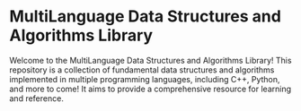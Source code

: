 # MultiLanguage Data Structures and Algorithms Library

Welcome to the MultiLanguage Data Structures and Algorithms Library! This repository is a collection of fundamental data structures and algorithms implemented in multiple programming languages, including C++, Python, and more to come! It aims to provide a comprehensive resource for learning and reference.